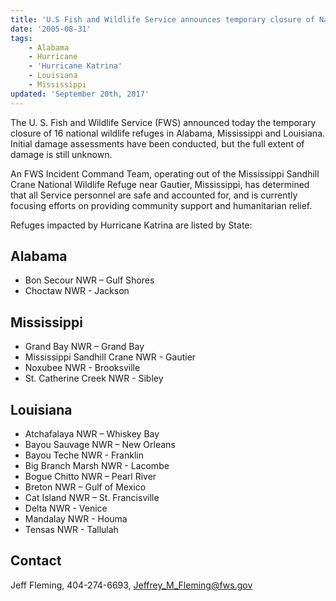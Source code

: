 ```yaml
---
title: 'U.S Fish and Wildlife Service announces temporary closure of National Wildlife Refuges in areas affected by Hurricane Katrina'
date: '2005-08-31'
tags:
    - Alabama
    - Hurricane
    - 'Hurricane Katrina'
    - Louisiana
    - Mississippi
updated: 'September 20th, 2017'
---
```


The U. S. Fish and Wildlife Service (FWS) announced today the temporary closure of 16 national wildlife refuges in Alabama, Mississippi and Louisiana. Initial damage assessments have been conducted, but the full extent of damage is still unknown.

An FWS Incident Command Team, operating out of the Mississippi Sandhill Crane National Wildlife Refuge near Gautier, Mississippi, has determined that all Service personnel are safe and accounted for, and is currently focusing efforts on providing community support and humanitarian relief.

Refuges impacted by Hurricane Katrina are listed by State:

## Alabama

  - Bon Secour NWR – Gulf Shores
  - Choctaw NWR - Jackson

## Mississippi

  - Grand Bay NWR – Grand Bay
  - Mississippi Sandhill Crane NWR - Gautier
  - Noxubee NWR - Brooksville
  - St. Catherine Creek NWR - Sibley

## Louisiana

  - Atchafalaya NWR – Whiskey Bay
  - Bayou Sauvage NWR – New Orleans
  - Bayou Teche NWR - Franklin
  - Big Branch Marsh NWR - Lacombe
  - Bogue Chitto NWR – Pearl River
  - Breton NWR – Gulf of Mexico
  - Cat Island NWR – St. Francisville
  - Delta NWR - Venice
  - Mandalay NWR - Houma
  - Tensas NWR - Tallulah

## Contact

Jeff Fleming, 404-274-6693, [Jeffrey_M_Fleming@fws.gov](mailto:Jeffrey_M_Fleming@fws.gov)  
